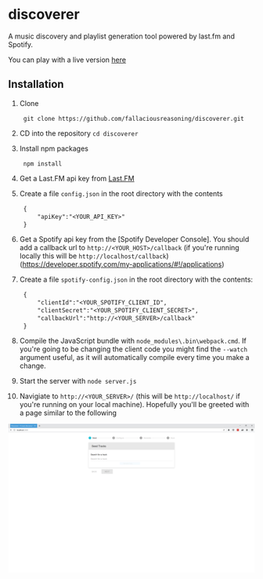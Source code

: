 # discoverer

A music discovery and playlist generation tool powered by last.fm and Spotify.

You can play with a live version [here](https://music-generator.herokuapp.com/)

## Installation

1. Clone

        git clone https://github.com/fallaciousreasoning/discoverer.git
2. CD into the repository `cd discoverer`
3. Install npm packages

        npm install
4. Get a Last.FM api key from [Last.FM](https://www.last.fm/api/account/create)
5. Create a file `config.json` in the root directory with the contents

        {
            "apiKey":"<YOUR_API_KEY>"
        }

6. Get a Spotify api key from the [Spotify Developer Console]. You should add a callback url to `http://<YOUR_HOST>/callback` (if you're running locally this will be `http://localhost/callback`) (https://developer.spotify.com/my-applications/#!/applications)
7. Create a file `spotify-config.json` in the root directory with the contents:

        {
            "clientId":"<YOUR_SPOTIFY_CLIENT_ID",
            "clientSecret":"<YOUR_SPOTIFY_CLIENT_SECRET>",
            "callbackUrl":"http://<YOUR_SERVER>/callback"
        }
8. Compile the JavaScript bundle with `node_modules\.bin\webpack.cmd`. If you're going to be changing the client code you might find the `--watch` argument useful, as it will automatically compile every time you make a change.
9. Start the server with `node server.js`
10. Navigiate to `http://<YOUR_SERVER>/` (this will be `http://localhost/` if you're running on your local machine). Hopefully you'll be greeted with a page similar to the following

![alt text](/readme_files/landing.PNG "Landing Page")